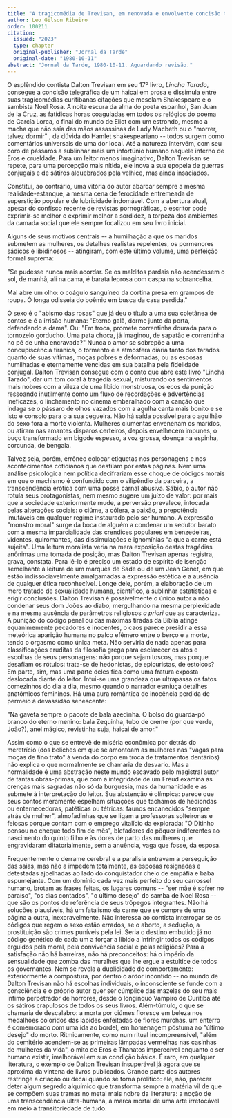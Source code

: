 ```yaml
---
title: "A tragicomédia de Trevisan, em renovada e envolvente concisão telegráfica"
author: Leo Gilson Ribeiro
order: 100211
citation:
  issued: "2023"
  type: chapter
  original-publisher: "Jornal da Tarde"
  original-date: "1980-10-11"
abstract: "Jornal da Tarde, 1980-10-11. Aguardando revisão."
---
```


O esplêndido contista Dalton Trevisan em seu 17º livro, *Lincha Tarado*, consegue a concisão telegráfica de um haicai em prosa e dissimula entre suas tragicomédias curitibanas citações que mesclam Shakespeare e o sambista Noel Rosa. A noite escura da alma do poeta espanhol, San Juan de la Cruz, as fatídicas horas coaguladas em todos os relógios do poema de García Lorca, o final do mundo de Eliot com um estrondo, mesmo a macha que não saía das mãos assassinas de Lady Macbeth ou o "morrer, talvez dormir" , da dúvida do Hamlet shakespeariano -- todos surgem como comentários universais de uma dor local. Até a natureza intervém, com seu coro de pássaros a sublinhar mais um infortúnio humano naquele inferno de Eros e crueldade. Para um leitor menos imaginativo, Dalton Trevisan se repete, para uma percepção mais nítida, ele inova a sua epopeia de guerras conjugais e de sátiros alquebrados pela velhice, mas ainda insaciados.

Constitui, ao contrário, uma vitória do autor abarcar sempre a mesma realidade-estanque, a mesma cena de ferocidade entremeada de superstição popular e de lubricidade indomável. Com a abertura atual, apesar do confisco recente de revistas pornográficas, o escritor pode exprimir-se melhor e exprimir melhor a sordidez, a torpeza dos ambientes da camada social que ele sempre focalizou em seu livro inicial.

Alguns de seus motivos centrais -- a humilhação a que os maridos submetem as mulheres, os detalhes realistas repelentes, os pormenores sádicos e libidinosos -- atingiram, com este último volume, uma perfeição formal suprema:

"Se pudesse nunca mais acordar. Se os malditos pardais não acendessem o sol, de manhã, ali na cama, é barata leprosa com caspa na sobrancelha.

Mal abre um olho: o coágulo sanguíneo da cortina presa em grampos de roupa. Ó longa odisseia do boêmio em busca da casa perdida."

O sexo é o "abismo das rosas" que já deu o título a uma sua coletânea de contos e é a irrisão humana: "Eterno galã, dorme junto da porta, defendendo a dama". Ou: "Em troca, promete correntinha dourada para o tornozelo gorducho. Uma pata choca, já imaginou, de sapatão e correntinha no pé de unha encravada?" Nunca o amor se sobrepõe a uma concupiscência tirânica, o tormento é a atmosfera diária tanto dos tarados quanto de suas vítimas, moças pobres e deformadas, ou as esposas humilhadas e eternamente vencidas em sua batalha pela fidelidade conjugal. Dalton Trevisan consegue com o conto que abre este livro "Lincha Tarado", dar um tom coral à tragédia sexual, misturando os sentimentos mais nobres com a vileza de uma libido monstruosa, os ecos da punição ressoando inutilmente como um fluxo de recordações e advertências ineficazes, o linchamento no cinema embaralhado com a canção que indaga se o pássaro de olhos vazados com a agulha canta mais bonito e se isto é consolo para o a sua cegueira. Não há saída possível para o aguilhão do sexo fora a morte violenta. Mulheres ciumentas envenenam os maridos, ou atiram nas amantes disparos certeiros, depois envelhecem impunes, o buço transformado em bigode espesso, a voz grossa, doença na espinha, corcunda, de bengala.

Talvez seja, porém, errôneo colocar etiquetas nos personagens e nos acontecimentos cotidianos que desfilam por estas páginas. Nem uma análise psicológica nem política decifrariam esse choque de códigos morais em que o machismo é confundido com o vilipêndio da parceira, a transcendência erótica com uma posse carnal abusiva. Sábio, o autor não rotula seus protagonistas, nem mesmo sugere um juízo de valor: por mais que a sociedade exteriormente mude, a perversão prevalece, intocada pelas alterações sociais: o ciúme, a cólera, a paixão, a prepotência imutáveis em qualquer regime instaurado pelo ser humano. A expressão "monstro moral" surge da boca de alguém a condenar um sedutor barato com a mesma imparcialidade das crendices populares em benzedeiras, videntes, quiromantes, das dissimulações e ignomínias "a que a carne está sujeita". Uma leitura moralista veria na mera exposição destas tragédias anônimas uma tomada de posição, mas Dalton Trevisan apenas registra, grava, constata. Para lê-lo é preciso um estado de espírito de isenção semelhante à leitura de um marquês de Sade ou de um Jean Genet, em que estão indissociavelmente amalgamadas a expressão estética e a ausência de qualquer ética reconhecível. Longe dele, porém, a elaboração de um mero tratado de sexualidade humana, científico, a sublinhar estatísticas e erigir conclusões. Dalton Trevisan é possivelmente o único autor a não condenar seus dom Joões ao diabo, mergulhando na mesma perplexidade e na mesma ausência de parâmetros religiosos *a priori* que as caracteriza. A punição do código penal ou das máximas tiradas da Bíblia atinge equanimemente pecadores e inocentes, o caos parece presidir a essa meteórica aparição humana no palco efêmero entre o berço e a morte, tendo o orgasmo como única meta. Não serviria de nada apenas para classificações eruditas da filosofia grega para esclarecer os atos e escolhas de seus personagens: não porque sejam toscos, mas porque desafiam os rótulos: trata-se de hedonistas, de epicuristas, de estoicos? Em parte, sim, mas uma parte deles fica como uma fratura exposta deslocada diante do leitor. Intui-se uma grandeza que ultrapassa os fatos comezinhos do dia a dia, mesmo quando o narrador esmiuça detalhes anatômicos femininos. Há uma aura romântica de inocência perdida de permeio à devassidão senescente:

"Na gaveta sempre o pacote de bala azedinha. O bolso do guarda-pó branco do eterno menino: bala Zequinha, tubo de creme (por que verde, João?), anel mágico, revistinha suja, haicai de amor."

Assim como o que se entrevê de miséria econômica por detrás do meretrício (dos beliches em que se amontoam as mulheres nas "vagas para moças de fino trato" à venda do corpo em troca de tratamentos dentários) não explica o que normalmente se chamaria de desvario. Mas a normalidade é uma abstração neste mundo escavado pelo magistral autor de tantas obras-primas, que com a integridade de um Freud examina as crenças mais sagradas não só da burguesia, mas da humanidade e as submete à interpretação do leitor. Sua abstenção é olímpica: parece que seus contos meramente espelham situações que tachamos de hediondas ou enternecedoras, patéticas ou tétricas: faunos encanecidos "sempre atrás de mulher", almofadinhas que se ligam a professoras solteironas e feiosas porque contam com o emprego vitalício da explorada: "O Ditinho pensou no cheque todo fim de mês", blefadores do pôquer indiferentes ao nascimento do quinto filho e às dores de parto das mulheres que engravidaram ditatorialmente, sem a anuência, vaga que fosse, da esposa.

Frequentemente o derrame cerebral e a paralisia entravam a perseguição das saias, mas não a impedem totalmente, as esposas resignadas e detestadas ajoelhadas ao lado do conquistador cheio de empáfia e baba espumejante. Com um domínio cada vez mais perfeito do seu carrossel humano, brotam as frases feitas, os lugares comuns -- "ser mãe é sofrer no paraíso", "os dias contados", "o último desejo" do samba de Noel Rosa -- que são os pontos de referência de seus trôpegos integrantes. Não há soluções plausíveis, há um fatalismo da carne que se cumpre de uma página a outra, inexoravelmente. Não interessa ao contista interrogar se os códigos que regem o sexo estão errados, se o aborto, a sedução, a prostituição são crimes puníveis pela lei. Seria o destino embutido já no código genético de cada um a forçar a libido a infringir todos os códigos erguidos pela moral, pela convivência social e pelas religiões? Para a satisfação não há barreiras, não há preconceitos: há o império da sensualidade que zomba das muralhes que lhe ergue a estultice de todos os governantes. Nem se revela a duplicidade de comportamento: exteriormente a compostura, por dentro o ardor incontido -- no mundo de Dalton Trevisan não há escolhas individuais, o inconsciente se funde com a consciência e o próprio autor quer ser cúmplice das mazelas do seu mais ínfimo perpetrador de horrores, desde o longínquo Vampiro de Curitiba até os sátiros crapulosos de todos os seus livros. Além-túmulo, o que se chamaria de descalabro: a morta por ciúmes floresce em beleza nos medalhões coloridos das lápides enfeitadas de flores murchas, um enterro é comemorado com uma ida ao bordel, em homenagem póstuma ao "último desejo" do morto. Ritmicamente, como num ritual incompreensível, "além do cemitério acendem-se as primeiras lâmpadas vermelhas nas casinhas de mulheres da vida", o mito de Eros e Thanatos imperecível enquanto o ser humano existir, imelhorável em sua condição básica. É raro, em qualquer literatura, o exemplo de Dalton Trevisan insuperável já agora que se aproxima da vintena de livros publicados. Grande parte dos autores restringe a criação ou decai quando se torna prolífico: ele, não, parecer deter algum segredo alquímico que transforma sempre a matéria vil de que se compõem suas tramas no metal mais nobre da literatura: a noção de uma transcendência ultra-humana, a marca mortal de uma arte irretocável em meio à transitoriedade de tudo.


